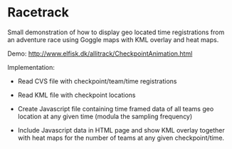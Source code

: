 Racetrack
=========

Small demonstration of how to display geo located time registrations from an adventure race using Goggle maps with KML overlay and heat maps.

Demo: http://www.elfisk.dk/allitrack/CheckpointAnimation.html

Implementation:

- Read CVS file with checkpoint/team/time registrations

- Read KML file with checkpoint locations

- Create Javascript file containing time framed data of all teams geo location at any given time (modula the sampling frequency)

- Include Javascript data in HTML page and show KML overlay together with heat maps for the number of teams at any given checkpoint/time.